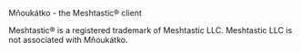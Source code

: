 Mňoukátko - the Meshtastic® client

Meshtastic® is a registered trademark of Meshtastic LLC. Meshtastic LLC is not associated with Mňoukátko.